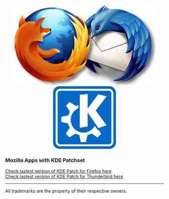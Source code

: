 
<p align="center">
  <img src="https://raw.githubusercontent.com/FadeMind/archpkgbuilds/master/AUR/mozilla-kde/ff-th-logo.png" alt="ffthlogo"/> <img src="https://raw.githubusercontent.com/FadeMind/archpkgbuilds/master/AUR/mozilla-kde/kde-logo.png" alt="kdelogo"/> 
</p> 

 
### Mozilla Apps with KDE Patchset

[Check lastest version of KDE Patch for Firefox here](http://www.rosenauer.org/hg/mozilla/) </br>
[Check lastest version of KDE Patch for Thunderbird here](https://build.opensuse.org/package/show/mozilla:Factory/MozillaThunderbird) </br>
<hr/>

All trademarks are the property of their respective owners.

